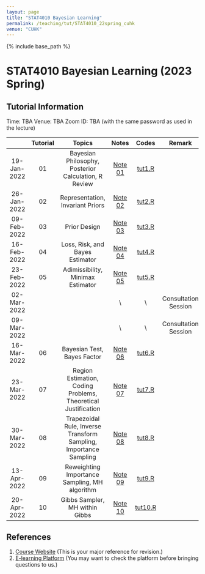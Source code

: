 ```yaml
---
layout: page
title: "STAT4010 Bayesian Learning"
permalink: /teaching/tut/STAT4010_22spring_cuhk
venue: "CUHK"
---
```

{% include base_path %}

# STAT4010 Bayesian Learning (2023 Spring)
## Tutorial Information
Time: TBA
Venue: TBA
Zoom ID: TBA (with the same password as used in the lecture)

  |  |Tutorial|Topics|Notes|Codes|Remark|
  |:----:|:-:|:----:|:---:|:--:|:----:|
  | 19-Jan-2022 |      01     | Bayesian Philosophy, Posterior Calculation, R Review   | [Note 01](./S4010_tut1.pdf)   | [tut1.R](./tut1.R)  ||
  | 26-Jan-2022 |      02     | Representation, Invariant Priors | [Note 02](./S4010_tut2.pdf)  |  [tut2.R](./tut2.R)   ||
  | 09-Feb-2022 |      03     | Prior Design | [Note 03](./S4010_tut3.pdf)  |  [tut3.R]()  ||
  | 16-Feb-2022 |      04     | Loss, Risk, and Bayes Estimator | [Note 04](./S4010_tut4.pdf)  |  [tut4.R]()  ||
  | 23-Feb-2022 |      05     | Adimissibility, Minimax Estimator | [Note 05](./S4010_tut5.pdf)  |  [tut5.R]()  ||
  | 02-Mar-2022 |             |  |  \ |  \  | Consultation Session |
  | 09-Mar-2022 |             |  |  \ |  \  | Consultation Session |
  | 16-Mar-2022 |      06     | Bayesian Test, Bayes Factor | [Note 06](./S4010_tut6.pdf)  |  [tut6.R]()  ||
  | 23-Mar-2022 |      07     | Region Estimation, Coding Problems, Theoretical Justification | [Note 07](./S4010_tut7.pdf)  |  [tut7.R](tut7.R)  ||
  | 30-Mar-2022 |      08     | Trapezoidal Rule, Inverse Transform Sampling, Importance Sampling | [Note 08](./S4010_tut8.pdf)  |  [tut8.R]()  ||
  | 13-Apr-2022 |      09     | Reweighting Importance Sampling, MH algorithm | [Note 09](./S4010_tut9.pdf)  |  [tut9.R](tut9.R)  ||
  | 20-Apr-2022 |      10     | Gibbs Sampler, MH within Gibbs | [Note 10](./S4010_tut10.pdf)  |  [tut10.R]()  ||

## References
1. [Course Website](https://sites.google.com/site/kwchankeith/teaching/s4010/s4010-2122Spring) (This is your major reference for revision.)
2. [E-learning Platform](http://www1.sta.cuhk.edu.hk/) (You may want to check the platform before bringing questions to us.)
